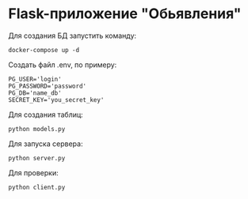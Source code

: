 # Flask-приложение "Обьявления"

Для создания БД запустить команду:
```
docker-compose up -d
```
Создать файл .env, по примеру:
```
PG_USER='login'
PG_PASSWORD='password'
PG_DB='name_db'
SECRET_KEY='you_secret_key'
```
Для создания таблиц:
```
python models.py
```
Для запуска сервера:
```
python server.py
```
Для проверки:
```
python client.py
```